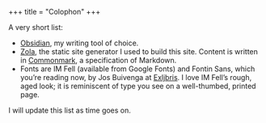 +++
title = "Colophon"
+++

A very short list:

- [Obsidian](https://obsidian.md), my writing tool of choice.
- [Zola](https://getzola.org), the static site generator I used to build this site. Content is written in [Commonmark](https://commonmark.org), a specification of Markdown. 
- Fonts are IM Fell (available from Google Fonts) and Fontin Sans, which you’re reading now, by Jos Buivenga at [Exljbris](https://www.exljbris.com). I love IM Fell’s rough, aged look; it is reminiscent of type you see on a well-thumbed, printed page. 

I will update this list as time goes on.